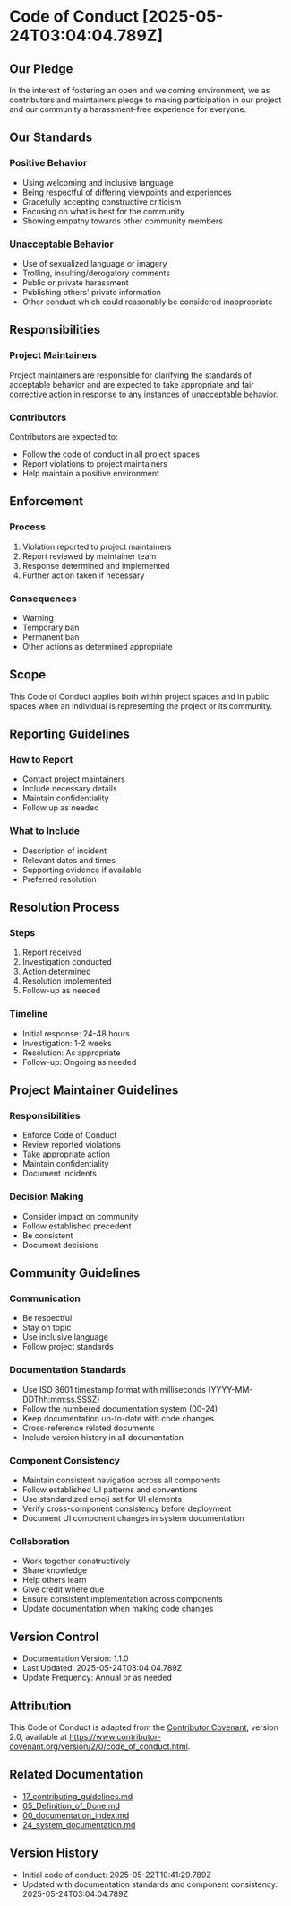 # Code of Conduct [2025-05-24T03:04:04.789Z]

## Our Pledge

In the interest of fostering an open and welcoming environment, we as contributors and maintainers pledge to making participation in our project and our community a harassment-free experience for everyone.

## Our Standards

### Positive Behavior
* Using welcoming and inclusive language
* Being respectful of differing viewpoints and experiences
* Gracefully accepting constructive criticism
* Focusing on what is best for the community
* Showing empathy towards other community members

### Unacceptable Behavior
* Use of sexualized language or imagery
* Trolling, insulting/derogatory comments
* Public or private harassment
* Publishing others' private information
* Other conduct which could reasonably be considered inappropriate

## Responsibilities

### Project Maintainers
Project maintainers are responsible for clarifying the standards of acceptable behavior and are expected to take appropriate and fair corrective action in response to any instances of unacceptable behavior.

### Contributors
Contributors are expected to:
* Follow the code of conduct in all project spaces
* Report violations to project maintainers
* Help maintain a positive environment

## Enforcement

### Process
1. Violation reported to project maintainers
2. Report reviewed by maintainer team
3. Response determined and implemented
4. Further action taken if necessary

### Consequences
* Warning
* Temporary ban
* Permanent ban
* Other actions as determined appropriate

## Scope

This Code of Conduct applies both within project spaces and in public spaces when an individual is representing the project or its community.

## Reporting Guidelines

### How to Report
* Contact project maintainers
* Include necessary details
* Maintain confidentiality
* Follow up as needed

### What to Include
* Description of incident
* Relevant dates and times
* Supporting evidence if available
* Preferred resolution

## Resolution Process

### Steps
1. Report received
2. Investigation conducted
3. Action determined
4. Resolution implemented
5. Follow-up as needed

### Timeline
* Initial response: 24-48 hours
* Investigation: 1-2 weeks
* Resolution: As appropriate
* Follow-up: Ongoing as needed

## Project Maintainer Guidelines

### Responsibilities
* Enforce Code of Conduct
* Review reported violations
* Take appropriate action
* Maintain confidentiality
* Document incidents

### Decision Making
* Consider impact on community
* Follow established precedent
* Be consistent
* Document decisions

## Community Guidelines

### Communication
* Be respectful
* Stay on topic
* Use inclusive language
* Follow project standards

### Documentation Standards
* Use ISO 8601 timestamp format with milliseconds (YYYY-MM-DDThh:mm:ss.SSSZ)
* Follow the numbered documentation system (00-24)
* Keep documentation up-to-date with code changes
* Cross-reference related documents
* Include version history in all documentation

### Component Consistency
* Maintain consistent navigation across all components
* Follow established UI patterns and conventions
* Use standardized emoji set for UI elements
* Verify cross-component consistency before deployment
* Document UI component changes in system documentation

### Collaboration
* Work together constructively
* Share knowledge
* Help others learn
* Give credit where due
* Ensure consistent implementation across components
* Update documentation when making code changes

## Version Control

- Documentation Version: 1.1.0
- Last Updated: 2025-05-24T03:04:04.789Z
- Update Frequency: Annual or as needed

## Attribution

This Code of Conduct is adapted from the [Contributor Covenant](https://www.contributor-covenant.org), version 2.0, available at https://www.contributor-covenant.org/version/2/0/code_of_conduct.html.

## Related Documentation
- [17_contributing_guidelines.md](17_contributing_guidelines.md)
- [05_Definition_of_Done.md](05_Definition_of_Done.md)
- [00_documentation_index.md](00_documentation_index.md)
- [24_system_documentation.md](24_system_documentation.md)

## Version History
- Initial code of conduct: 2025-05-22T10:41:29.789Z
- Updated with documentation standards and component consistency: 2025-05-24T03:04:04.789Z

